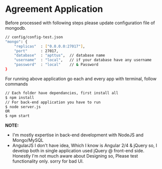 # Agreement Application

Before processed with following steps please update configuration file of mongodb.

```sh
// config/config-test.json
"mongo": {
    "replicas"	: ["0.0.0.0:27017"],
    "port"		: 27017,
    "database"	: "apttus",  // database name
    "username"	: "local",   // if your database have any username
    "password"	: "local"    // & Password
}
```
For running above application go each and every app with terminal, follow commands

```sh
// Each folder have dependancies, first install all
$ npm install    
// For back-end application you have to run 
$ node server.js
OR
$ npm start
```
**NOTE:**
  - I'm mostly expertise in back-end development with NodeJS and Mongo/MySQL
  - AngularJS I don't have idea, Which I know is Angular 2/4 & jQuery so, I develop both in single application used jQuery @ front-end side. Honestly I'm not much aware about Designing so, Please test functionality only. sorry for bad UI.
